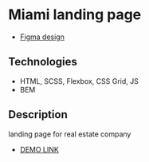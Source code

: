 # Miami landing page

- [Figma design](https://www.figma.com/file/nHz8bflIwJaWP3P99vKTH5/miami_home_new?node-id=16033%3A3)

## Technologies
- HTML, SCSS, Flexbox, CSS Grid, JS
- BEM

## Description
landing page for real estate company
- [DEMO LINK](https://dmytro-abram.github.io/lp-miami/)
